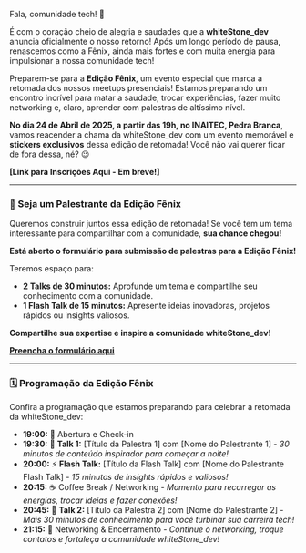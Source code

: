 Fala, comunidade tech! 👋

É com o coração cheio de alegria e saudades que a **whiteStone_dev** anuncia oficialmente o nosso retorno!  Após um longo período de pausa, renascemos como a Fênix, ainda mais fortes e com muita energia para impulsionar a nossa comunidade tech!

Preparem-se para a **Edição Fênix**, um evento especial que marca a retomada dos nossos meetups presenciais!  Estamos preparando um encontro incrível para matar a saudade, trocar experiências, fazer muito networking e, claro, aprender com palestras de altíssimo nível.

**No dia 24 de Abril de 2025, a partir das 19h, no INAITEC, Pedra Branca**, vamos reacender a chama da whiteStone_dev com um evento memorável e **stickers exclusivos** dessa edição de retomada!  Você não vai querer ficar de fora dessa, né? 😉

**[Link para Inscrições Aqui - Em breve!]**

---

### 🎤 Seja um Palestrante da Edição Fênix

Queremos construir juntos essa edição de retomada! Se você tem um tema interessante para compartilhar com a comunidade, **sua chance chegou!**

**Está aberto o formulário para submissão de palestras para a Edição Fênix!**

Teremos espaço para:

* **2 Talks de 30 minutos:** Aprofunde um tema e compartilhe seu conhecimento com a comunidade.
* **1 Flash Talk de 15 minutos:** Apresente ideias inovadoras, projetos rápidos ou insights valiosos.

**Compartilhe sua expertise e inspire a comunidade whiteStone_dev!**

**[Preencha o formulário aqui](https://forms.gle/JP8oAHYzAx8vJmZu5)**

---

### 🗓️ Programação da Edição Fênix

Confira a programação que estamos preparando para celebrar a retomada da whiteStone_dev:

* **19:00:** 🚪 Abertura e Check-in
* **19:30:** 🌟 **Talk 1:** [Título da Palestra 1] com [Nome do Palestrante 1] - *30 minutos de conteúdo inspirador para começar a noite!*
* **20:00:** ⚡ **Flash Talk:** [Título da Flash Talk] com [Nome do Palestrante Flash Talk] - *15 minutos de insights rápidos e valiosos!*
* **20:15:** ☕ Coffee Break / Networking - *Momento para recarregar as energias, trocar ideias e fazer conexões!*
* **20:45:** 🌟 **Talk 2:** [Título da Palestra 2] com [Nome do Palestrante 2] - *Mais 30 minutos de conhecimento para você turbinar sua carreira tech!*
* **21:15:** 🤝 Networking & Encerramento - *Continue o networking, troque contatos e fortaleça a comunidade whiteStone_dev!*
